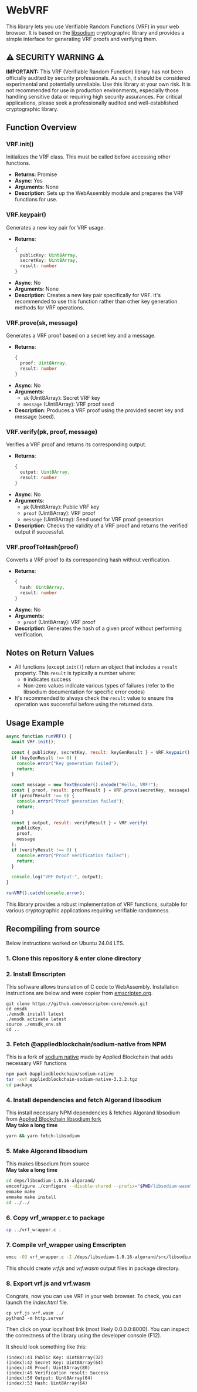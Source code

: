 # WebVRF

This library lets you use Verifiable Random Functions (VRF) in your web browser. It is based on the [libsodium](https://libsodium.gitbook.io/doc/) cryptographic library and provides a simple interface for generating VRF proofs and verifying them.

## ⚠️ SECURITY WARNING ⚠️

**IMPORTANT:** This VRF (Verifiable Random Function) library has not been officially audited by security professionals. As such, it should be considered experimental and potentially unreliable.
Use this library at your own risk. It is not recommended for use in production environments, especially those handling sensitive data or requiring high security assurances. For critical applications, please seek a professionally audited and well-established cryptographic library.

## Function Overview

### VRF.init()

Initializes the VRF class. This must be called before accessing other functions.

- **Returns**: Promise<void>
- **Async**: Yes
- **Arguments**: None
- **Description**: Sets up the WebAssembly module and prepares the VRF functions for use.

### VRF.keypair()

Generates a new key pair for VRF usage.

- **Returns**:
  ```typescript
  {
    publicKey: Uint8Array,
    secretKey: Uint8Array,
    result: number
  }
  ```
- **Async**: No
- **Arguments**: None
- **Description**: Creates a new key pair specifically for VRF. It's recommended to use this function rather than other key generation methods for VRF operations.

### VRF.prove(sk, message)

Generates a VRF proof based on a secret key and a message.

- **Returns**:
  ```typescript
  {
    proof: Uint8Array,
    result: number
  }
  ```
- **Async**: No
- **Arguments**:
  - `sk` (Uint8Array): Secret VRF key
  - `message` (Uint8Array): VRF proof seed
- **Description**: Produces a VRF proof using the provided secret key and message (seed).

### VRF.verify(pk, proof, message)

Verifies a VRF proof and returns its corresponding output.

- **Returns**:
  ```typescript
  {
    output: Uint8Array,
    result: number
  }
  ```
- **Async**: No
- **Arguments**:
  - `pk` (Uint8Array): Public VRF key
  - `proof` (Uint8Array): VRF proof
  - `message` (Uint8Array): Seed used for VRF proof generation
- **Description**: Checks the validity of a VRF proof and returns the verified output if successful.

### VRF.proofToHash(proof)

Converts a VRF proof to its corresponding hash without verification.

- **Returns**:
  ```typescript
  {
    hash: Uint8Array,
    result: number
  }
  ```
- **Async**: No
- **Arguments**:
  - `proof` (Uint8Array): VRF proof
- **Description**: Generates the hash of a given proof without performing verification.

## Notes on Return Values

- All functions (except `init()`) return an object that includes a `result` property. This `result` is typically a number where:
  - `0` indicates success
  - Non-zero values indicate various types of failures (refer to the libsodium documentation for specific error codes)
- It's recommended to always check the `result` value to ensure the operation was successful before using the returned data.

## Usage Example

```javascript
async function runVRF() {
  await VRF.init();

  const { publicKey, secretKey, result: keyGenResult } = VRF.keypair();
  if (keyGenResult !== 0) {
    console.error("Key generation failed");
    return;
  }

  const message = new TextEncoder().encode("Hello, VRF!");
  const { proof, result: proofResult } = VRF.prove(secretKey, message);
  if (proofResult !== 0) {
    console.error("Proof generation failed");
    return;
  }

  const { output, result: verifyResult } = VRF.verify(
    publicKey,
    proof,
    message
  );
  if (verifyResult !== 0) {
    console.error("Proof verification failed");
    return;
  }

  console.log("VRF Output:", output);
}

runVRF().catch(console.error);
```

This library provides a robust implementation of VRF functions, suitable for various cryptographic applications requiring verifiable randomness.

## Recompiling from source

Below instructions worked on Ubuntu 24.04 LTS.

### 1. Clone this repository & enter clone directory

### 2. Install Emscripten

This software allows translation of C code to WebAssembly. Installation instructions are below and were copier from [emscripten.org](https://emscripten.org/docs/getting_started/downloads.html).

```
git clone https://github.com/emscripten-core/emsdk.git
cd emsdk
./emsdk install latest
./emsdk activate latest
source ./emsdk_env.sh
cd ..
```

### 3. Fetch @appliedblockchain/sodium-native from NPM

This is a fork of [sodium native](https://github.com/sodium-friends/sodium-native) made by Applied Blockchain that adds necessary VRF functions

```bash
npm pack @appliedblockchain/sodium-native
tar -xvf appliedblockchain-sodium-native-3.3.2.tgz
cd package
```

### 4. Install dependencies and fetch Algorand libsodium

This install necessary NPM dependencies & fetches Algorand libsodium from [Applied Blockchain libsodium fork](https://github.com/appliedblockchain/libsodium/)\
**May take a long time**

```bash
yarn && yarn fetch-libsodium
```

### 5. Make Algorand libsodium

This makes libsodium from source\
**May take a long time**

```bash
cd deps/libsodium-1.0.16-algorand/
emconfigure ./configure --disable-shared --prefix="$PWD/libsodium-wasm"
emmake make
emmake make install
cd ../../
```

### 6. Copy vrf_wrapper.c to package

```bash
cp ../vrf_wrapper.c .
```

### 7. Compile vrf_wrapper using Emscripten

```bash
emcc -O3 vrf_wrapper.c -I./deps/libsodium-1.0.16-algorand/src/libsodium/include -L./deps/libsodium-1.0.16-algorand/src/libsodium/.libs -lsodium -s WASM=1 -s EXPORTED_FUNCTIONS="['_malloc', '_free', '_vrf_publickeybytes', '_vrf_secretkeybytes', '_vrf_proofbytes', '_vrf_outputbytes']" -s EXPORTED_RUNTIME_METHODS="['ccall', 'cwrap']" -s ENVIRONMENT='web' -s INCOMING_MODULE_JS_API="['onRuntimeInitialized']" -o vrf.js
```

This should create _vrf.js_ and _vrf.wasm_ output files in package directory.

### 8. Export vrf.js and vrf.wasm

Congrats, now you can use VRF in your web browser. To check, you can launch the _index.html_ file.

```
cp vrf.js vrf.wasm ../
python3 -m http.server
```

Then click on your localhost link (most likely 0.0.0.0:8000).
You can inspect the correctness of the library using the developer console (F12).

It should look something like this:

```
(index):41 Public Key: Uint8Array(32)
(index):42 Secret Key: Uint8Array(64)
(index):46 Proof: Uint8Array(80)
(index):49 Verification result: Success
(index):50 Output: Uint8Array(64)
(index):53 Hash: Uint8Array(64)
```
